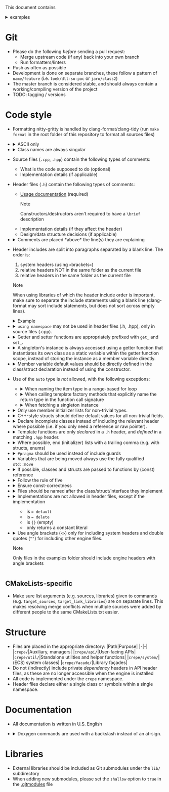 This document contains
<details><summary>
examples
</summary>
that you can click on to open them.
</details>

# Git

- Please do the following *before* sending a pull request:
  - Merge upstream code (if any) back into your own branch
  - Run formatters/linters
- Push as often as possible
- Development is done on separate branches, these follow a pattern of
  `name/feature` (i.e. `loek/dll-so-poc` or `jaro/class2`)
- The master branch is considered stable, and should always contain a
  working/compiling version of the project
- TODO: tagging / versions

# Code style

- Formatting nitty-gritty is handled by clang-format/clang-tidy (run `make
  format` in the root folder of this repository to format all sources files)
- <details><summary>
  ASCII only
  </summary><table><tr><th>Good</th><th>Bad</th></tr><tr><td>

  ```cpp
  // crepe startup message
  std::string message = "Hello, world!";
  ```
  </td><td>

  ```cpp
  // crêpe startup message
  std::string message = "こんにちは世界";
  ```
  </td></tr></table></details>
- <details><summary>
  Class names are always singular
  </summary><table><tr><th>Good</th><th>Bad</th></tr><tr><td>

  ```cpp
  class Foo {};
  ```
  </td><td>

  ```cpp
  class Cars {};
  ```
  </td></tr></table></details>
- Source files (`.cpp`, `.hpp`) contain the following types of comments:
  - What is the code supposed to do (optional)
  - Implementation details (if applicable)
- Header files (`.h`) contain the following types of comments:
  - [Usage documentation](#documentation) (required)
    > [!NOTE]
    > Constructors/destructors aren't required to have a `\brief` description
  - Implementation details (if they affect the header)
  - Design/data structure decisions (if applicable)
- <details><summary>
  Comments are placed *above* the line(s) they are explaining
  </summary><table><tr><th>Good</th><th>Bad</th></tr><tr><td>

  ```cpp
  int add(int a, int b) {
    // add numbers
    int out = a + b;
    return out;
  }
  ```
  </td><td>

  ```cpp
  int add(int a, int b) {
    int out = a + b; // add numbers
    return out;
  }
  ```
  </td></tr></table></details>
- Header includes are split into paragraphs separated by a blank line. The
  order is:
  1. system headers (using `<`brackets`>`)
  2. relative headers NOT in the same folder as the current file
  3. relative headers in the same folder as the current file

  > [!NOTE]
  > When using libraries of which the header include order is important, make
  > sure to separate the include statements using a blank line (clang-format
  > may sort include statements, but does not sort across empty lines).

  <details><summary>Example</summary>
  <table><tr><th>Good</th><th>Bad</th></tr><tr><td>

  ```cpp
  #include <SDL2/SDL.h>
  #include <iostream>

  #include "api/Sprite.h"
  #include "util/log.h"

  #include "SDLContext.h"
  ```
  </td><td>

  ```cpp
  #include <SDL2/SDL.h>
  #include "SDLContext.h"
  #include "util/log.h"
  #include <iostream>
  #include "api/Sprite.h"
  ```
  </td></tr></table></details>
- <details><summary>
  <code>using namespace</code> may not be used in header files (.h, .hpp), only
  in source files (.cpp).
  </summary><table><tr><th>Good</th><th>Bad</th></tr><tr><td>

  example.h:
  ```cpp
  namespace crepe {
  void foo();
  }
  ```
  
  example.cpp:
  ```cpp
  #include "example.h"
  using namespace crepe;
  void foo() {}
  ```
  </td><td>

  example.h:
  ```cpp
  namespace crepe {
  template <typename T>
  T foo();
  }
  ```
  
  example.hpp:
  ```cpp
  #include "example.h"
  using namespace crepe;
  template <typename T>
  T foo();
  ```
  </td></tr></table></details>

- <details><summary>
  Getter and setter functions are appropriately prefixed with <code>get_</code>
  and <code>set_</code>.
  </summary><table><tr><th>Good</th><th>Bad</th></tr><tr><td>

  ```cpp
  class Foo {
  public:
    int get_speed() const;
    void set_speed(int speed);
  private:
    int speed;
  };
  
  ```
  </td><td>

  ```cpp
  class Foo {
  public:
    int speed() const;
    void set_speed(int speed);
  private:
    int speed;
  };
  ```
  </td></tr></table></details>
- <details><summary>
  A singleton's instance is always accessed using a getter function that
  instantiates its own class as a static variable within the getter function
  scope, instead of storing the instance as a member variable directly.
  </summary><table><tr><th>Good</th><th>Bad</th></tr><tr><td>

  ```cpp
  class Foo {
    Foo & get_instance() {
      static Foo instance;
      return instance;
    }
  };
  ```
  </td><td>

  ```cpp
  Foo Foo::instance {};

  class Foo {
    static Foo instance;
    Foo & get_instance() { return Foo::instance; }
  };

  ```
  </td></tr></table></details>
- <details><summary>
  Member variable default values should be directly defined in the class/struct
  declaration instead of using the constructor.
  </summary><table><tr><th>Good</th><th>Bad</th></tr><tr><td>

  ```cpp
  class Foo {
    int speed = 0;
  };
  
  ```
  </td><td>

  ```cpp
  class Foo {
    Foo() : speed(0) {}
    int speed;
  };
  ```
  </td></tr></table></details>
- Use of the `auto` type is *not* allowed, with the following exceptions:
  - <details><summary>
    When naming the item type in a range-based for loop
    </summary>

    ```cpp
    for (auto & item : foo()) {
      // ...
    }
    ```
    </details>
  - <details><summary>
    When calling template factory methods that explicitly name the return type
    in the function call signature
    </summary>

    ```cpp
    auto ptr = make_unique<Foo>();
    ```
    </details>
  - <details><summary>
    When fetching a singleton instance
    </summary>

    ```cpp
    auto & mgr = crepe::api::Config::get_instance();
    ```
    </details>

- <details><summary>
  Only use member initializer lists for non-trivial types.
  </summary><table><tr><th>Good</th><th>Bad</th></tr><tr><td>

  ```cpp
  class Foo {
  public:
    Foo() : bar("baz") {}
  private:
    std::string bar;
  };
  
  ```
  </td><td>

  ```cpp
  class Foo {
  public:
    Foo() : bar(0) {}
  private:
    int bar;
  };
  ```
  </td></tr></table></details>
- <details><summary>
  C++-style structs should define default values for all non-trivial fields.
  </summary><table><tr><th>Good</th><th>Bad</th></tr><tr><td>

  ```cpp
  struct Foo {
    int bar = 0;
    std::string baz;
  };
  ```
  </td><td>

  ```cpp
  struct Foo {
    int bar;
    std::string baz;
  };
  ```
  </td></tr></table></details>
- <details><summary>
  Declare incomplete classes instead of including the relevant header where
  possible (i.e. if you only need a reference or raw pointer).
  </summary><table><tr><th>Good</th><th>Bad</th></tr><tr><td>

  ```cpp
  class Bar;
  class Foo {
    Bar & bar;
  };
  
  ```
  </td><td>

  ```cpp
  #include "Bar.h"
  class Foo {
    Bar & bar;
  };
  ```
  </td></tr></table></details>
- <details><summary>
  Template functions are only <i>declared</i> in a <code>.h</code> header, and
  <i>defined</i> in a matching <code>.hpp</code> header.
  </summary><table><tr><th>Good</th><th>Bad</th></tr><tr><td>

  add.h:
  ```cpp
  template <typename T>
  T add(T a, T b);

  #include "add.hpp"
  ```
  
  add.hpp:
  ```cpp
  #include "add.h"

  template <typename T>
  T add(T a, T b) {
    return a + b;
  }
  ```
  </td><td>

  add.h:
  ```cpp
  template <typename T>
  T add(T a, T b) {
    return a + b;
  }
  ```
  </td></tr></table></details>
- <details><summary>
  Where possible, end (initializer) lists with a trailing comma (e.g. with
  structs, enums)
  </summary><table><tr><th>Good</th><th>Bad</th></tr><tr><td>

  ```cpp
  enum Color {
    Red,
    Green,
    Blue,
  };
  
  ```
  </td><td>

  ```cpp
  enum Color {
    Red,
    Green,
    Blue
  };
  ```
  </td></tr></table></details>
- <details><summary>
  <code>#pragma</code> should be used instead of include guards
  </summary><table><tr><th>Good</th><th>Bad</th></tr><tr><td>

  ```cpp
  #pragma once

  // ...
  ```
  </td><td>

  ```cpp
  #ifndef __INCLUDED_H
  #define __INCLUDED_H

  // ...

  #endif
  ```
  </td></tr></table></details>
- <details><summary>
  Variables that are being moved always use the fully qualified <code>std::move</code>
  </summary><table><tr><th>Good</th><th>Bad</th></tr><tr><td>

  ```cpp
  using namespace std;
  string foo = "bar";
  ref_fn(std::move(foo));
  ```
  </td><td>

  ```cpp
  using namespace std;
  string foo = "bar";
  ref_fn(move(foo));
  ```
  </td></tr></table></details>
- <details><summary>
  If possible, classes and structs are passed to functions by (const) reference
  </summary><table><tr><th>Good</th><th>Bad</th></tr><tr><td>

  ```cpp
  void foo(const Point & p);
  ```
  </td><td>

  ```cpp
  void foo(Point & p);
  void bar(Point p);
  ```
  </td></tr></table></details>
- <details><summary>
  Follow the rule of five
  </summary><table><tr><th>Good</th><th>Bad</th></tr><tr><td>

  ```cpp
  class Foo {
  public:
    Foo();
    ~Foo();
    Foo(Foo &&) noexcept;
    Foo & operator = (const Foo &);
    Foo & operator = (Foo &&) noexcept;
  };
  ```
  </td><td>

  ```cpp
  class Foo {
  public:
    Foo();
    ~Foo();
  };
  ```
  </td></tr></table></details>
- <details><summary>
  Ensure const-correctness
  </summary><table><tr><th>Good</th><th>Bad</th></tr><tr><td>

  ```cpp
  class Foo {
  public:
    int get_value() const;
    void set_value(int new_value);
    const std::string & get_name() const;
    void set_name(const std::string & new_name);
  private:
    int value;
    std::string name;
  };
  ```
  </td><td>

  ```cpp
  class Foo {
  public:
    int get_value();
    void set_value(int new_value);
    std::string get_name();
    void set_name(std::string new_name);
  private:
    int value;
    std::string name;
  };
  ```
  </td></tr></table></details>
- <details><summary>
  Files should be named after the class/struct/interface they implement
  </summary><table><tr><th>Good</th><th>Bad</th></tr><tr><td>

  ```cpp
  MyClass.h
  MyClass.cpp
  MyClass.hpp
  ```
  </td><td>

  ```cpp
  my_class.h
  myClass.cpp
  my-class.hpp
  ```
  </td></tr></table></details>
- <details><summary>
  Implementations are not allowed in header files, except if the implementation

  - is `= default`
  - is `= delete`
  - is `{}` (empty)
  - only returns a constant literal
  </summary><table><tr><th>Good</th><th>Bad</th></tr><tr><td>

  ```cpp
  class Foo {
  public:
    int get_value() const { return 42; }
  };
  ```
  </td><td>

  ```cpp
  class Foo {
  public:
    int calculate_value() const {
      int result = 0;
      // complex calculation
      return result;
    }
  };
  ```
  </td></tr></table></details>
- <details><summary>
  Use angle brackets (<code><></code>) only for including system headers and
  double quotes (<code>""</code>) for including other engine files.

  > [!NOTE]
  > Only files in the examples folder should include engine headers with angle
  > brackets
  </summary><table><tr><th>Good</th><th>Bad</th></tr><tr><td>

  ```cpp
  #include <iostream>

  #include "facade/Sound.h"
  ```
  </td><td>

  ```cpp
  #include <iostream>
  #include <crepe/facade/Sound.h>
  ```
  </td></tr></table></details>

## CMakeLists-specific

- Make sure list arguments (e.g. sources, libraries) given to commands (e.g.
  `target_sources`, `target_link_libraries`) are on separate lines. This makes
  resolving merge conflicts when multiple sources were added by different
  people to the same CMakeLists.txt easier.

# Structure

- Files are placed in the appropriate directory:
  |Path|Purpose|
  |-|-|
  |`crepe/`|Auxiliary, managers|
  |`crepe/api/`|User-facing APIs|
  |`crepe/util/`|Standalone utilities and helper functions|
  |`crepe/system/`|(ECS) system classes|
  |`crepe/facade/`|Library façades|
- Do not (indirectly) include private *dependency* headers in API header files,
  as these are no longer accessible when the engine is installed
- All code is implemented under the `crepe` namespace.
- Header files declare either a single class or symbols within a single
  namespace.

# Documentation

- All documentation is written in U.S. English
- <details><summary>
  Doxygen commands are used with a backslash instead of an at-sign.
  </summary><table><tr><th>Good</th><th>Bad</th></tr><tr><td>

  ```cpp
  /**
   * \brief do something
   *
   * \param bar  Magic number
   */
  void foo(int bar);
  ```
  </td><td>

  ```cpp
  /**
   * @brief do something
   *
   * @param bar  Magic number
   */
  void foo();
  ```
  </td></tr></table></details>

# Libraries

- External libraries should be included as Git submodules under the `lib/`
  subdirectory
- When adding new submodules, please set the `shallow` option to `true` in the
  [.gitmodules](./.gitmodules) file


